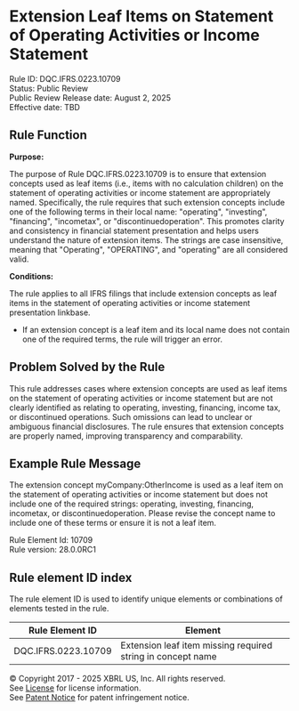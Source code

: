 # Extension Leaf Items on Statement of Operating Activities or Income Statement  
Rule ID: DQC.IFRS.0223.10709  
Status: Public Review  
Public Review Release date: August 2, 2025  
Effective date: TBD

## Rule Function

**Purpose:**

The purpose of Rule DQC.IFRS.0223.10709 is to ensure that extension concepts used as leaf items (i.e., items with no calculation children) on the statement of operating activities or income statement are appropriately named. Specifically, the rule requires that such extension concepts include one of the following terms in their local name: "operating", "investing", "financing", "incometax", or "discontinuedoperation". This promotes clarity and consistency in financial statement presentation and helps users understand the nature of extension items. The strings are case insensitive, meaning that "Operating", "OPERATING", and "operating" are all considered valid.

**Conditions:**

The rule applies to all IFRS filings that include extension concepts as leaf items in the statement of operating activities or income statement presentation linkbase.  
- If an extension concept is a leaf item and its local name does not contain one of the required terms, the rule will trigger an error.

## Problem Solved by the Rule

This rule addresses cases where extension concepts are used as leaf items on the statement of operating activities or income statement but are not clearly identified as relating to operating, investing, financing, income tax, or discontinued operations. Such omissions can lead to unclear or ambiguous financial disclosures. The rule ensures that extension concepts are properly named, improving transparency and comparability.

## Example Rule Message

The extension concept myCompany:OtherIncome is used as a leaf item on the statement of operating activities or income statement but does not include one of the required strings: operating, investing, financing, incometax, or discontinuedoperation. Please revise the concept name to include one of these terms or ensure it is not a leaf item.

Rule Element Id: 10709  
Rule version: 28.0.0RC1

## Rule element ID index  
The rule element ID is used to identify unique elements or combinations of elements tested in the rule.

|Rule Element ID|Element|
|--- |--- |
| DQC.IFRS.0223.10709 | Extension leaf item missing required string in concept name |

© Copyright 2017 - 2025 XBRL US, Inc. All rights reserved.  
See [License](https://xbrl.us/dqc-license) for license information.  
See [Patent Notice](https://xbrl.us/dqc-patent) for patent infringement notice.
